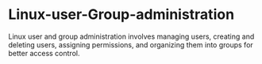 # Linux-user-Group-administration
Linux user and group administration involves managing users, creating and deleting users, assigning permissions, and organizing them into groups for better access control.

